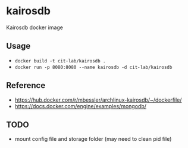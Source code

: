 # kairosdb
Kairosdb docker image

## Usage

- `docker build -t cit-lab/kairosdb .`
- `docker run -p 8080:8080 --name kairosdb -d cit-lab/kairosdb`

## Reference

- https://hub.docker.com/r/mbessler/archlinux-kairosdb/~/dockerfile/
- https://docs.docker.com/engine/examples/mongodb/

## TODO

- mount config file and storage folder (may need to clean pid file)